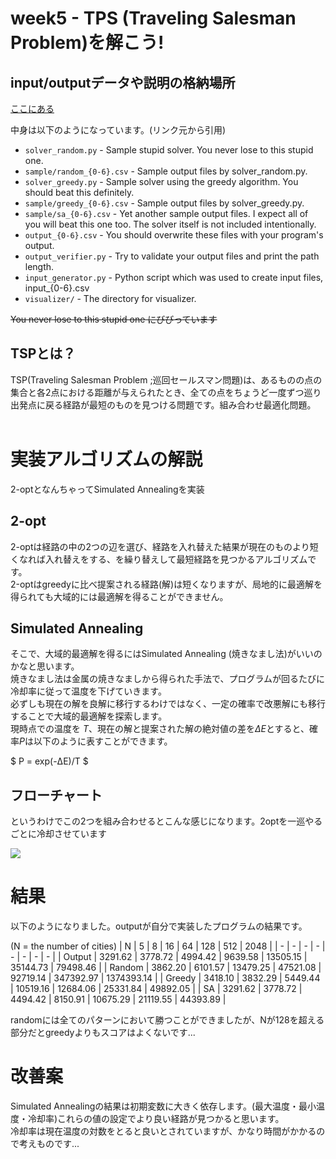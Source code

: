 # week5 - TPS (Traveling Salesman Problem)を解こう!

## input/outputデータや説明の格納場所
[ここにある]("https://github.com/hayatoito/google-step-tsp")

中身は以下のようになっています。(リンク元から引用)

* `solver_random.py` - Sample stupid solver. You never lose to this stupid one.<br>
* `sample/random_{0-6}.csv` - Sample output files by solver_random.py.<br>
* `solver_greedy.py` - Sample solver using the greedy algorithm. You should beat this definitely.<br>
* `sample/greedy_{0-6}.csv` - Sample output files by solver_greedy.py.<br>
* `sample/sa_{0-6}.csv` - Yet another sample output files. I expect all of you will beat this one too. The solver itself is not included intentionally.<br>
* `output_{0-6}.csv` - You should overwrite these files with your program's output.<br>
* `output_verifier.py` - Try to validate your output files and print the path length.<br>
* `input_generator.py` - Python script which was used to create input files, input_{0-6}.csv<br>
* `visualizer/` - The directory for visualizer.<br>

~~You never lose to this stupid one にびびっています~~ <br>

## TSPとは？
TSP(Traveling Salesman Problem ;巡回セールスマン問題)は、あるものの点の集合と各2点における距離が与えられたとき、全ての点をちょうど一度ずつ巡り出発点に戻る経路が最短のものを見つける問題です。組み合わせ最適化問題。<br>
<br>

# 実装アルゴリズムの解説
2-optとなんちゃってSimulated Annealingを実装

## 2-opt
2-optは経路の中の2つの辺を選び、経路を入れ替えた結果が現在のものより短くなれば入れ替えをする、を繰り替えして最短経路を見つかるアルゴリズムです。<br>
2-optはgreedyに比べ提案される経路(解)は短くなりますが、局地的に最適解を得られても大域的には最適解を得ることができません。<br>


## Simulated Annealing
そこで、大域的最適解を得るにはSimulated Annealing (焼きなまし法)がいいのかなと思います。<br>
焼きなまし法は金属の焼きなましから得られた手法で、プログラムが回るたびに冷却率に従って温度を下げていきます。<br>
必ずしも現在の解を良解に移行するわけではなく、一定の確率で改悪解にも移行することで大域的最適解を探索します。<br>
現時点での温度を $T$、現在の解と提案された解の絶対値の差を$ΔE$とすると、確率$P$は以下のように表すことができます。

$ P = exp(-ΔE)/T $

## フローチャート
というわけでこの2つを組み合わせるとこんな感じになります。2optを一巡やるごとに冷却させています

<img src="https://user-images.githubusercontent.com/63898148/172624023-248fe36d-b604-4458-9000-60c4d259da31.png">
<br>

# 結果
以下のようになりました。outputが自分で実装したプログラムの結果です。<br>

(N = the number of cities)
| N | 5 | 8 | 16 | 64 | 128 | 512 | 2048 |
| - | - | - | - | - | - | - | - |
| Output | 3291.62 | 3778.72 | 4994.42 | 9639.58 | 13505.15 | 35144.73 | 79498.46 | 
| Random | 3862.20 | 6101.57 | 13479.25 | 47521.08 | 92719.14 | 347392.97 | 1374393.14 |
| Greedy | 3418.10 | 3832.29 | 5449.44 | 10519.16 | 12684.06 | 25331.84 | 49892.05 |
|   SA   | 3291.62 | 3778.72 | 4494.42 | 8150.91 | 10675.29 | 21119.55 | 44393.89 | 

randomには全てのパターンにおいて勝つことができましたが、Nが128を超える部分だとgreedyよりもスコアはよくないです...

# 改善案
Simulated Annealingの結果は初期変数に大きく依存します。(最大温度・最小温度・冷却率)これらの値の設定でより良い経路が見つかると思います。<br>
冷却率は現在温度の対数をとると良いとされていますが、かなり時間がかかるので考えものです...
